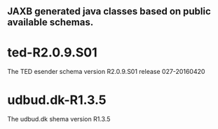 ## JAXB generated java classes based on public available schemas.

# ted-R2.0.9.S01

The TED esender schema version R2.0.9.S01 release 027-20160420

# udbud.dk-R1.3.5

The udbud.dk shema version R1.3.5

